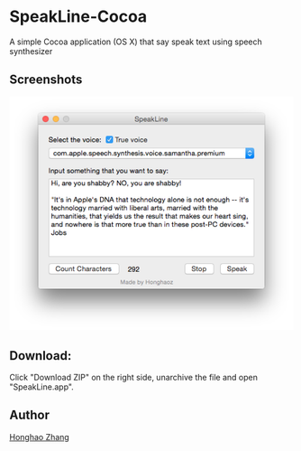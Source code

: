 # SpeakLine-Cocoa

A simple Cocoa application (OS X) that say speak text using speech synthesizer


## Screenshots

![Buttons example](https://raw.githubusercontent.com/honghaoz/SpeakLine-Cocoa/master/screenshot.png)

## Download:
Click "Download ZIP" on the right side, unarchive the file and open "SpeakLine.app".

## Author

[Honghao Zhang](http://ca.linkedin.com/in/honghaozhang/)
